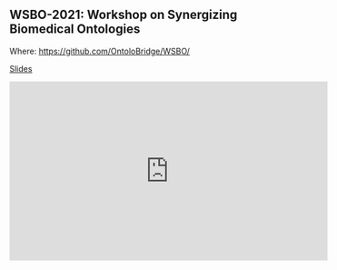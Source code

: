 ## WSBO-2021: Workshop on Synergizing Biomedical Ontologies

Where: https://github.com/OntoloBridge/WSBO/

[Slides](https://docs.google.com/presentation/d/1TlROX-JNeWvgrX57-CBa2qxTrRp92VGGZnrhJv3rLPM/edit#slide=id.p)

<iframe width="560" height="315" src="https://www.youtube.com/embed/lgVqFeSxYbg" title="YouTube video player" frameborder="0" allow="accelerometer; autoplay; clipboard-write; encrypted-media; gyroscope; picture-in-picture" allowfullscreen></iframe>
